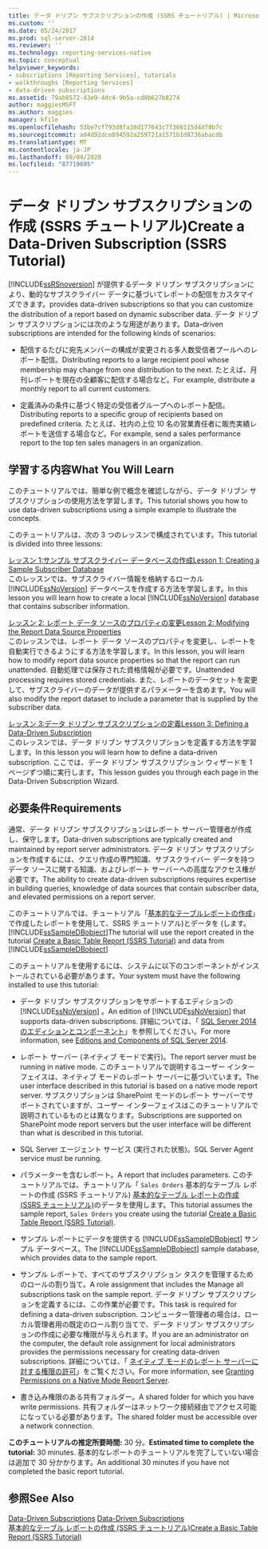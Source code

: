 ```yaml
---
title: データ ドリブン サブスクリプションの作成 (SSRS チュートリアル) | Microsoft Docs
ms.custom: ''
ms.date: 05/24/2017
ms.prod: sql-server-2014
ms.reviewer: ''
ms.technology: reporting-services-native
ms.topic: conceptual
helpviewer_keywords:
- subscriptions [Reporting Services], tutorials
- walkthroughs [Reporting Services]
- data-driven subscriptions
ms.assetid: 79ab0572-43e9-4dc4-9b5a-cd8b627b8274
author: maggiesMSFT
ms.author: maggies
manager: kfile
ms.openlocfilehash: 53be7cf793d8fa38d177643c7f366115d4df8b7c
ms.sourcegitcommit: ad4d92dce894592a259721a1571b1d8736abacdb
ms.translationtype: MT
ms.contentlocale: ja-JP
ms.lasthandoff: 08/04/2020
ms.locfileid: "87719695"
---
```

# <a name="create-a-data-driven-subscription-ssrs-tutorial"></a><span data-ttu-id="66a9b-102">データ ドリブン サブスクリプションの作成 (SSRS チュートリアル)</span><span class="sxs-lookup"><span data-stu-id="66a9b-102">Create a Data-Driven Subscription (SSRS Tutorial)</span></span>
  [!INCLUDE[ssRSnoversion](../includes/ssrsnoversion-md.md)] <span data-ttu-id="66a9b-103">が提供するデータ ドリブン サブスクリプションにより、動的なサブスクライバー データに基づいてレポートの配信をカスタマイズできます。</span><span class="sxs-lookup"><span data-stu-id="66a9b-103">provides data-driven subscriptions so that you can customize the distribution of a report based on dynamic subscriber data.</span></span> <span data-ttu-id="66a9b-104">データ ドリブン サブスクリプションには次のような用途があります。</span><span class="sxs-lookup"><span data-stu-id="66a9b-104">Data-driven subscriptions are intended for the following kinds of scenarios:</span></span>  
  
-   <span data-ttu-id="66a9b-105">配信するたびに宛先メンバーの構成が変更される多人数受信者プールへのレポート配信。</span><span class="sxs-lookup"><span data-stu-id="66a9b-105">Distributing reports to a large recipient pool whose membership may change from one distribution to the next.</span></span> <span data-ttu-id="66a9b-106">たとえば、月刊レポートを現在の全顧客に配信する場合など。</span><span class="sxs-lookup"><span data-stu-id="66a9b-106">For example, distribute a monthly report to all current customers.</span></span>  
  
-   <span data-ttu-id="66a9b-107">定義済みの条件に基づく特定の受信者グループへのレポート配信。</span><span class="sxs-lookup"><span data-stu-id="66a9b-107">Distributing reports to a specific group of recipients based on predefined criteria.</span></span> <span data-ttu-id="66a9b-108">たとえば、社内の上位 10 名の営業責任者に販売実績レポートを送信する場合など。</span><span class="sxs-lookup"><span data-stu-id="66a9b-108">For example, send a sales performance report to the top ten sales managers in an organization.</span></span>  
  
## <a name="what-you-will-learn"></a><span data-ttu-id="66a9b-109">学習する内容</span><span class="sxs-lookup"><span data-stu-id="66a9b-109">What You Will Learn</span></span>  
 <span data-ttu-id="66a9b-110">このチュートリアルでは、簡単な例で概念を確認しながら、データ ドリブン サブスクリプションの使用方法を学習します。</span><span class="sxs-lookup"><span data-stu-id="66a9b-110">This tutorial shows you how to use data-driven subscriptions using a simple example to illustrate the concepts.</span></span>  
  
 <span data-ttu-id="66a9b-111">このチュートリアルは、次の 3 つのレッスンで構成されています。</span><span class="sxs-lookup"><span data-stu-id="66a9b-111">This tutorial is divided into three lessons:</span></span>  
  
 [<span data-ttu-id="66a9b-112">レッスン 1:サンプル サブスクライバー データベースの作成</span><span class="sxs-lookup"><span data-stu-id="66a9b-112">Lesson 1: Creating a Sample Subscriber Database</span></span>](lesson-1-creating-a-sample-subscriber-database.md)  
 <span data-ttu-id="66a9b-113">このレッスンでは、サブスクライバー情報を格納するローカル [!INCLUDE[ssNoVersion](../includes/ssnoversion-md.md)] データベースを作成する方法を学習します。</span><span class="sxs-lookup"><span data-stu-id="66a9b-113">In this lesson you will learn how to create a local [!INCLUDE[ssNoVersion](../includes/ssnoversion-md.md)] database that contains subscriber information.</span></span>  
  
 [<span data-ttu-id="66a9b-114">レッスン 2: レポート データ ソースのプロパティの変更</span><span class="sxs-lookup"><span data-stu-id="66a9b-114">Lesson 2: Modifying the Report Data Source Properties</span></span>](lesson-2-modifying-the-report-data-source-properties.md)  
 <span data-ttu-id="66a9b-115">このレッスンでは、レポート データ ソースのプロパティを変更し、レポートを自動実行できるようにする方法を学習します。</span><span class="sxs-lookup"><span data-stu-id="66a9b-115">In this lesson, you will learn how to modify report data source properties so that the report can run unattended.</span></span> <span data-ttu-id="66a9b-116">自動処理では保存された資格情報が必要です。</span><span class="sxs-lookup"><span data-stu-id="66a9b-116">Unattended processing requires stored credentials.</span></span> <span data-ttu-id="66a9b-117">また、レポートのデータセットを変更して、サブスクライバーのデータが提供するパラメーターを含めます。</span><span class="sxs-lookup"><span data-stu-id="66a9b-117">You will also modify the report dataset to include a parameter that is supplied by the subscriber data.</span></span>  
  
 [<span data-ttu-id="66a9b-118">レッスン 3:データ ドリブン サブスクリプションの定義</span><span class="sxs-lookup"><span data-stu-id="66a9b-118">Lesson 3: Defining a Data-Driven Subscription</span></span>](lesson-3-defining-a-data-driven-subscription.md)  
 <span data-ttu-id="66a9b-119">このレッスンでは、データ ドリブン サブスクリプションを定義する方法を学習します。</span><span class="sxs-lookup"><span data-stu-id="66a9b-119">In this lesson you will learn how to define a data-driven subscription.</span></span> <span data-ttu-id="66a9b-120">ここでは、データ ドリブン サブスクリプション ウィザードを 1 ページずつ順に実行します。</span><span class="sxs-lookup"><span data-stu-id="66a9b-120">This lesson guides you through each page in the Data-Driven Subscription Wizard.</span></span>  
  
## <a name="requirements"></a><span data-ttu-id="66a9b-121">必要条件</span><span class="sxs-lookup"><span data-stu-id="66a9b-121">Requirements</span></span>  
 <span data-ttu-id="66a9b-122">通常、データ ドリブン サブスクリプションはレポート サーバー管理者が作成し、保守します。</span><span class="sxs-lookup"><span data-stu-id="66a9b-122">Data-driven subscriptions are typically created and maintained by report server administrators.</span></span> <span data-ttu-id="66a9b-123">データ ドリブン サブスクリプションを作成するには、クエリ作成の専門知識、サブスクライバー データを持つデータ ソースに関する知識、およびレポート サーバーへの高度なアクセス権が必要です。</span><span class="sxs-lookup"><span data-stu-id="66a9b-123">The ability to create data-driven subscriptions requires expertise in building queries, knowledge of data sources that contain subscriber data, and elevated permissions on a report server.</span></span>  
  
 <span data-ttu-id="66a9b-124">このチュートリアルでは、チュートリアル「[基本的なテーブルレポートの作成](create-a-basic-table-report-ssrs-tutorial.md)」で作成したレポートを使用して、SSRS チュートリアル&#41;とデータを &#40;します。[!INCLUDE[ssSampleDBobject](../includes/sssampledbobject-md.md)]</span><span class="sxs-lookup"><span data-stu-id="66a9b-124">The tutorial will use the report created in the tutorial [Create a Basic Table Report &#40;SSRS Tutorial&#41;](create-a-basic-table-report-ssrs-tutorial.md) and data from [!INCLUDE[ssSampleDBobject](../includes/sssampledbobject-md.md)]</span></span>  
  
 <span data-ttu-id="66a9b-125">このチュートリアルを使用するには、システムに以下のコンポーネントがインストールされている必要があります。</span><span class="sxs-lookup"><span data-stu-id="66a9b-125">Your system must have the following installed to use this tutorial:</span></span>  
  
-   <span data-ttu-id="66a9b-126">データ ドリブン サブスクリプションをサポートするエディションの [!INCLUDE[ssNoVersion](../includes/ssnoversion-md.md)] 。</span><span class="sxs-lookup"><span data-stu-id="66a9b-126">An edition of [!INCLUDE[ssNoVersion](../includes/ssnoversion-md.md)] that supports data-driven subscriptions.</span></span> <span data-ttu-id="66a9b-127">詳細については、「 [SQL Server 2014 のエディションとコンポーネント](../sql-server/editions-and-components-of-sql-server-2016.md)」を参照してください。</span><span class="sxs-lookup"><span data-stu-id="66a9b-127">For more information, see [Editions and Components of SQL Server 2014](../sql-server/editions-and-components-of-sql-server-2016.md).</span></span>  
  
-   <span data-ttu-id="66a9b-128">レポート サーバー (ネイティブ モードで実行)。</span><span class="sxs-lookup"><span data-stu-id="66a9b-128">The report server must be running in native mode.</span></span> <span data-ttu-id="66a9b-129">このチュートリアルで説明するユーザー インターフェイスは、ネイティブ モードのレポート サーバーに基づいています。</span><span class="sxs-lookup"><span data-stu-id="66a9b-129">The user interface described in this tutorial is based on a native mode report server.</span></span> <span data-ttu-id="66a9b-130">サブスクリプションは SharePoint モードのレポート サーバーでサポートされていますが、ユーザー インターフェイスはこのチュートリアルで説明されているものとは異なります。</span><span class="sxs-lookup"><span data-stu-id="66a9b-130">Subscriptions are supported on SharePoint mode report servers but the user interface will be different than what is described in this tutorial.</span></span>  
  
-   <span data-ttu-id="66a9b-131">SQL Server エージェント サービス (実行された状態)。</span><span class="sxs-lookup"><span data-stu-id="66a9b-131">SQL Server Agent service must be running.</span></span>  
  
-   <span data-ttu-id="66a9b-132">パラメーターを含むレポート。</span><span class="sxs-lookup"><span data-stu-id="66a9b-132">A report that includes parameters.</span></span> <span data-ttu-id="66a9b-133">このチュートリアルでは、チュートリアル「 `Sales Orders` 基本的なテーブル レポートの作成 (SSRS チュートリアル) [基本的なテーブル レポートの作成 (SSRS チュートリアル)](create-a-basic-table-report-ssrs-tutorial.md)のデータを使用します。</span><span class="sxs-lookup"><span data-stu-id="66a9b-133">This tutorial assumes the sample report, `Sales Orders` you create using the tutorial [Create a Basic Table Report &#40;SSRS Tutorial&#41;](create-a-basic-table-report-ssrs-tutorial.md).</span></span>  
  
-   <span data-ttu-id="66a9b-134">サンプル レポートにデータを提供する [!INCLUDE[ssSampleDBobject](../includes/sssampledbobject-md.md)] サンプル データベース。</span><span class="sxs-lookup"><span data-stu-id="66a9b-134">The [!INCLUDE[ssSampleDBobject](../includes/sssampledbobject-md.md)] sample database, which provides data to the sample report.</span></span>  
  
-   <span data-ttu-id="66a9b-135">サンプル レポートで、すべてのサブスクリプション タスクを管理するためのロールの割り当て。</span><span class="sxs-lookup"><span data-stu-id="66a9b-135">A role assignment that includes the Manage all subscriptions task on the sample report.</span></span> <span data-ttu-id="66a9b-136">データ ドリブン サブスクリプションを定義するには、この作業が必要です。</span><span class="sxs-lookup"><span data-stu-id="66a9b-136">This task is required for defining a data-driven subscription.</span></span> <span data-ttu-id="66a9b-137">コンピューター管理者の場合は、ローカル管理者用の既定のロール割り当てで、データ ドリブン サブスクリプションの作成に必要な権限が与えられます。</span><span class="sxs-lookup"><span data-stu-id="66a9b-137">If you are an administrator on the computer, the default role assignment for local administrators provides the permissions necessary for creating data-driven subscriptions.</span></span> <span data-ttu-id="66a9b-138">詳細については、「 [ネイティブ モードのレポート サーバーに対する権限の許可](security/granting-permissions-on-a-native-mode-report-server.md)」をご覧ください。</span><span class="sxs-lookup"><span data-stu-id="66a9b-138">For more information, see [Granting Permissions on a Native Mode Report Server](security/granting-permissions-on-a-native-mode-report-server.md).</span></span>  
  
-   <span data-ttu-id="66a9b-139">書き込み権限のある共有フォルダー。</span><span class="sxs-lookup"><span data-stu-id="66a9b-139">A shared folder for which you have write permissions.</span></span> <span data-ttu-id="66a9b-140">共有フォルダーはネットワーク接続経由でアクセス可能になっている必要があります。</span><span class="sxs-lookup"><span data-stu-id="66a9b-140">The shared folder must be accessible over a network connection.</span></span>  
  
 <span data-ttu-id="66a9b-141">**このチュートリアルの推定所要時間:** 30 分。</span><span class="sxs-lookup"><span data-stu-id="66a9b-141">**Estimated time to complete the tutorial:** 30 minutes.</span></span> <span data-ttu-id="66a9b-142">基本的なレポートのチュートリアルを完了していない場合は追加で 30 分かかります。</span><span class="sxs-lookup"><span data-stu-id="66a9b-142">An additional 30 minutes if you have not completed the basic report tutorial.</span></span>  
  
## <a name="see-also"></a><span data-ttu-id="66a9b-143">参照</span><span class="sxs-lookup"><span data-stu-id="66a9b-143">See Also</span></span>  
 <span data-ttu-id="66a9b-144">[Data-Driven Subscriptions](subscriptions/data-driven-subscriptions.md) </span><span class="sxs-lookup"><span data-stu-id="66a9b-144">[Data-Driven Subscriptions](subscriptions/data-driven-subscriptions.md) </span></span>  
 [<span data-ttu-id="66a9b-145">基本的なテーブル レポートの作成 (SSRS チュートリアル)</span><span class="sxs-lookup"><span data-stu-id="66a9b-145">Create a Basic Table Report &#40;SSRS Tutorial&#41;</span></span>](create-a-basic-table-report-ssrs-tutorial.md)  
  
  
